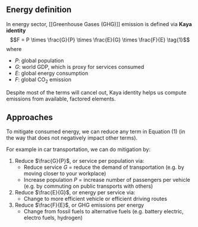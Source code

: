 ## Energy definition
In energy sector, [[Greenhouse Gases (GHG)]] emission is defined via **Kaya identity**
$$F = P \times \frac{G}{P} \times \frac{E}{G} \times \frac{F}{E} \tag{1}$$
where
- $P$: global population
- $G$: world GDP, which is proxy for services consumed
- $E$: global energy consumption
- $F$: global $\mathrm{CO_2}$ emission

Despite most of the terms will cancel out, Kaya identity helps us compute emissions from available, factored elements.

## Approaches
To mitigate consumed energy, we can reduce any term in Equation (1) (in the way that does not negatively impact other terms).

For example in car transportation, we can do mitigation by:
1. Reduce $\frac{G}{P}$, or service per population via:
	- Reduce service $G$ = reduce the demand of transportation (e.g. by moving closer to your workplace)
	- Increase population $P$ = increase number of passengers per vehicle (e.g. by commuting on public transports with others)
2. Reduce $\frac{E}{G}$, or energy per service via:
	- Change to more efficient vehicle or efficient driving routes
3. Reduce $\frac{F}{E}$, or GHG emissions per energy
	- Change from fossil fuels to alternative fuels (e.g. battery electric, electro fuels, hydrogen) 